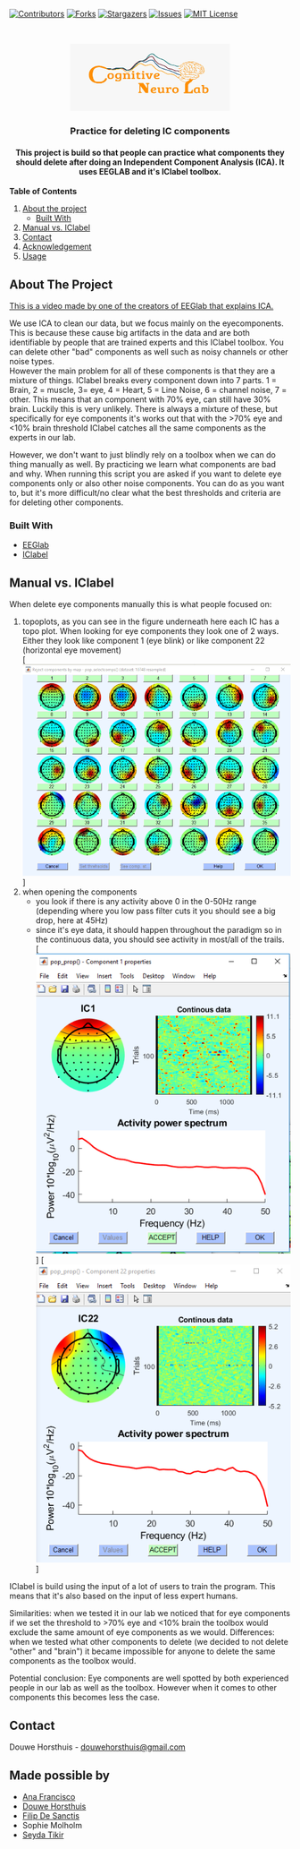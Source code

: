 
[![Contributors][contributors-shield]][contributors-url]
[![Forks][forks-shield]][forks-url]
[![Stargazers][stars-shield]][stars-url]
[![Issues][issues-shield]][issues-url]
[![MIT License][license-shield]][license-url]


<br />
<p align="center">
  <a href="https://github.com/DouweHorsthuis/ICA_Practice/">
       <img src="images/logo.jpeg" alt="Logo" width="286" height="120">
  </a> 

<h3 align="center">Practice for deleting IC components</h3>

<h4 align="center">This project is build so that people can practice what components they should delete after doing an Independent Component Analysis (ICA).  It uses EEGLAB and it's IClabel toolbox. </h4>


**Table of Contents**
  
1. [About the project](#about-the-project)
    - [Built With](#built-with)
3. [Manual vs. IClabel](#manual-vs.-iclabel)
3. [Contact](#contact)
3. [Acknowledgement](#acknowledgement)
3. [Usage](#usage)




<!-- ABOUT THE PROJECT -->
## About The Project
[This is a video made by one of the creators of EEGlab that explains ICA.](https://youtu.be/kWAjhXr7pT4?list=PLXc9qfVbMMN2uDadxZ_OEsHjzcRtlLNxc)

We use ICA to clean our data, but we focus mainly on the eyecomponents. This is because these cause big artifacts in the data and are both identifiable by people that are trained experts and this IClabel toolbox. You can delete other "bad" components as well such as noisy channels or other noise types.  
However the main problem for all of these components is that they are a mixture of things. IClabel breaks every component down into 7 parts. 1 = Brain, 2 = muscle, 3= eye, 4 = Heart, 5 = Line Noise, 6 = channel noise, 7 = other. This means that an component with 70% eye, can still have 30% brain. Luckily this is very unlikely. There is always a mixture of these, but specifically for eye components it's works out that with the >70% eye and <10% brain threshold IClabel catches all the same components as the experts in our lab. 

However, we don't want to just blindly rely on a toolbox when we can do thing manually as well. By practicing we learn what components are bad and why. When running this script you are asked if you want to delete eye components only or also other noise components. You can do as you want to, but it's more difficult/no clear what the best thresholds and criteria are for deleting other components.

### Built With

* [EEGlab](https://github.com/sccn/eeglab)
* [IClabel](https://github.com/sccn/ICLabel)



<!-- ROADMAP -->
## Manual vs. IClabel

When delete eye components manually this is what people focused on:
1.  topoplots, as you can see in the figure underneath here each IC has a topo plot. When looking for eye components they look one of 2 ways. Either they look like component 1 (eye blink) or like component 22 (horizontal eye movement)  
[![topoplots](https://github.com/DouweHorsthuis/ICA_Practice/blob/main/testing/topoplots.PNG)]
2. when opening the components 
    - you look if there is any activity above 0 in the 0-50Hz range (depending where you low pass filter cuts it you should see a big drop, here at 45Hz)
    - since it's eye data, it should happen throughout the paradigm so in the continuous data, you should see activity in most/all of the trails.  
    [![Eye blink](https://github.com/DouweHorsthuis/ICA_Practice/blob/main/testing/IC1.PNG)] [![Eye movement](https://github.com/DouweHorsthuis/ICA_Practice/blob/main/testing/IC22.PNG)]   
 

IClabel is build using the input of a lot of users to train the program. This means that it's also based on the input of less expert humans. 

Similarities: when we tested it in our lab we noticed that for eye components if we set the threshold to >70% eye and <10% brain the toolbox would exclude the same amount of eye components as we would. 
Differences: when we tested what other components to delete (we decided to not delete "other" and "brain") it became impossible for anyone to delete the same components as the toolbox would. 

Potential conclusion: Eye components are well spotted by both experienced people in our lab as well as the toolbox. However when it comes to other components this becomes less the case.



## Contact

Douwe Horsthuis - douwehorsthuis@gmail.com


<!-- ACKNOWLEDGEMENTS -->
## Made possible by

* [Ana Francisco](https://github.com/anafrancisco)
* [Douwe Horsthuis](https://github.com/DouweHorsthuis)
* [Filip De Sanctis](https://github.com/pdesanctis)
* Sophie Molholm
* [Seyda Tikir](https://github.com/tikirs)


[contributors-shield]: https://img.shields.io/github/contributors/DouweHorsthuis/ICA_Practice.svg?style=for-the-badge
[contributors-url]: https://github.com/DouweHorsthuis/ICA_Practice/graphs/contributors
[forks-shield]: https://img.shields.io/github/forks/DouweHorsthuis/ICA_Practice.svg?style=for-the-badge
[forks-url]: https://github.com/DouweHorsthuis/ICA_Practice/network/members
[stars-shield]: https://img.shields.io/github/stars/DouweHorsthuis/ICA_Practice.svg?style=for-the-badge
[stars-url]: https://github.com/DouweHorsthuis/ICA_Practice/stargazers
[issues-shield]: https://img.shields.io/github/issues/DouweHorsthuis/ICA_Practice.svg?style=for-the-badge
[issues-url]: https://github.com/DouweHorsthuis/ICA_Practice/issues
[license-shield]: https://img.shields.io/github/license/DouweHorsthuis/ICA_Practice.svg?style=for-the-badge
[license-url]: https://github.com/DouweHorsthuis/ICA_Practice/blob/master/LICENSE.txt

